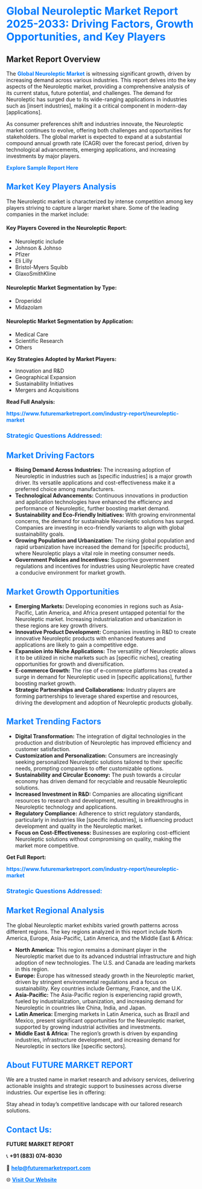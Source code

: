 <h1 style="color: #007BFF;">Global Neuroleptic Market Report 2025-2033: Driving Factors, Growth Opportunities, and Key Players</h1>

<section id="overview">
<h2>Market Report Overview</h2>
<p>The <a href="https://www.futuremarketreport.com/industry-report/neuroleptic-market" style="color: #007BFF; text-decoration: none;"><strong>Global Neuroleptic Market</strong></a> is witnessing significant growth, driven by increasing demand across various industries. This report delves into the key aspects of the Neuroleptic market, providing a comprehensive analysis of its current status, future potential, and challenges. The demand for Neuroleptic has surged due to its wide-ranging applications in industries such as [insert industries], making it a critical component in modern-day [applications].</p>
<p>As consumer preferences shift and industries innovate, the Neuroleptic market continues to evolve, offering both challenges and opportunities for stakeholders. The global market is expected to expand at a substantial compound annual growth rate (CAGR) over the forecast period, driven by technological advancements, emerging applications, and increasing investments by major players.</p>
</section>

<section id="overview">
<p><a href="https://www.futuremarketreport.com/request-sample/reportId=99460" style="color: #007BFF; text-decoration: none;"><strong>Explore Sample Report Here</strong></a></p>
</section>

<section id="key-players">
<h2 style="color: #007BFF;">Market Key Players Analysis</h2>
<p>The Neuroleptic market is characterized by intense competition among key players striving to capture a larger market share. Some of the leading companies in the market include:</p>
<h4>Key Players Covered in the Neuroleptic Report:</h4>
<ul><li>Neuroleptic include</li><li>Johnson &amp; Johnso</li><li>Pfizer</li><li>Eli Lilly</li><li>Bristol-Myers Squibb</li><li>GlaxoSmithKline</li></ul>
<h4>Neuroleptic Market Segmentation by Type:</h4>
<ul><li>Droperidol</li><li>Midazolam</li></ul>

<h4>Neuroleptic Market Segmentation by Application:</h4>
<ul><li>Medical Care</li><li>Scientific Research</li><li>Others</li></ul>
<p><strong>Key Strategies Adopted by Market Players:</strong></p>
<ul>
<li>Innovation and R&D</li>
<li>Geographical Expansion</li>
<li>Sustainability Initiatives</li>
<li>Mergers and Acquisitions</li>
</ul>
</section>

<section>
<p><strong>Read Full Analysis: </strong></p><a href="https://www.futuremarketreport.com/industry-report/neuroleptic-market" style="color: #007BFF; text-decoration: none;"><strong>https://www.futuremarketreport.com/industry-report/neuroleptic-market</strong></a>
<h3 style="color: #007BFF;">Strategic Questions Addressed:</h3>
</section>

<section id="driving-factors">
<h2 style="color: #007BFF;">Market Driving Factors</h2>
<ul>
<li><strong>Rising Demand Across Industries:</strong> The increasing adoption of Neuroleptic in industries such as [specific industries] is a major growth driver. Its versatile applications and cost-effectiveness make it a preferred choice among manufacturers.</li>
<li><strong>Technological Advancements:</strong> Continuous innovations in production and application technologies have enhanced the efficiency and performance of Neuroleptic, further boosting market demand.</li>
<li><strong>Sustainability and Eco-Friendly Initiatives:</strong> With growing environmental concerns, the demand for sustainable Neuroleptic solutions has surged. Companies are investing in eco-friendly variants to align with global sustainability goals.</li>
<li><strong>Growing Population and Urbanization:</strong> The rising global population and rapid urbanization have increased the demand for [specific products], where Neuroleptic plays a vital role in meeting consumer needs.</li>
<li><strong>Government Policies and Incentives:</strong> Supportive government regulations and incentives for industries using Neuroleptic have created a conducive environment for market growth.</li>
</ul>
</section>

<section id="growth-opportunities">
<h2 style="color: #007BFF;">Market Growth Opportunities</h2>
<ul>
<li><strong>Emerging Markets:</strong> Developing economies in regions such as Asia-Pacific, Latin America, and Africa present untapped potential for the Neuroleptic market. Increasing industrialization and urbanization in these regions are key growth drivers.</li>
<li><strong>Innovative Product Development:</strong> Companies investing in R&D to create innovative Neuroleptic products with enhanced features and applications are likely to gain a competitive edge.</li>
<li><strong>Expansion into Niche Applications:</strong> The versatility of Neuroleptic allows it to be utilized in niche markets such as [specific niches], creating opportunities for growth and diversification.</li>
<li><strong>E-commerce Growth:</strong> The rise of e-commerce platforms has created a surge in demand for Neuroleptic used in [specific applications], further boosting market growth.</li>
<li><strong>Strategic Partnerships and Collaborations:</strong> Industry players are forming partnerships to leverage shared expertise and resources, driving the development and adoption of Neuroleptic products globally.</li>
</ul>
</section>

<section id="trending-factors">
<h2 style="color: #007BFF;">Market Trending Factors</h2>
<ul>
<li><strong>Digital Transformation:</strong> The integration of digital technologies in the production and distribution of Neuroleptic has improved efficiency and customer satisfaction.</li>
<li><strong>Customization and Personalization:</strong> Consumers are increasingly seeking personalized Neuroleptic solutions tailored to their specific needs, prompting companies to offer customizable options.</li>
<li><strong>Sustainability and Circular Economy:</strong> The push towards a circular economy has driven demand for recyclable and reusable Neuroleptic solutions.</li>
<li><strong>Increased Investment in R&D:</strong> Companies are allocating significant resources to research and development, resulting in breakthroughs in Neuroleptic technology and applications.</li>
<li><strong>Regulatory Compliance:</strong> Adherence to strict regulatory standards, particularly in industries like [specific industries], is influencing product development and quality in the Neuroleptic market.</li>
<li><strong>Focus on Cost-Effectiveness:</strong> Businesses are exploring cost-efficient Neuroleptic solutions without compromising on quality, making the market more competitive.</li>
</ul>
</section>

<section>
<p><strong>Get Full Report: </strong></p><a href="https://www.futuremarketreport.com/industry-report/neuroleptic-market" style="color: #007BFF; text-decoration: none;"><strong>https://www.futuremarketreport.com/industry-report/neuroleptic-market</strong></a>
<h3 style="color: #007BFF;">Strategic Questions Addressed:</h3>
</section>


<section id="regional-analysis">
<h2 style="color: #007BFF;">Market Regional Analysis</h2>
<p>The global Neuroleptic market exhibits varied growth patterns across different regions. The key regions analyzed in this report include North America, Europe, Asia-Pacific, Latin America, and the Middle East & Africa:</p>
<ul>
<li><strong>North America:</strong> This region remains a dominant player in the Neuroleptic market due to its advanced industrial infrastructure and high adoption of new technologies. The U.S. and Canada are leading markets in this region.</li>
<li><strong>Europe:</strong> Europe has witnessed steady growth in the Neuroleptic market, driven by stringent environmental regulations and a focus on sustainability. Key countries include Germany, France, and the U.K.</li>
<li><strong>Asia-Pacific:</strong> The Asia-Pacific region is experiencing rapid growth, fueled by industrialization, urbanization, and increasing demand for Neuroleptic in countries like China, India, and Japan.</li>
<li><strong>Latin America:</strong> Emerging markets in Latin America, such as Brazil and Mexico, present significant opportunities for the Neuroleptic market, supported by growing industrial activities and investments.</li>
<li><strong>Middle East & Africa:</strong> The region’s growth is driven by expanding industries, infrastructure development, and increasing demand for Neuroleptic in sectors like [specific sectors].</li>
</ul>
</section>

<footer>
<h2 style="color: #007BFF;">About FUTURE MARKET REPORT</h2>
<p>We are a trusted name in market research and advisory services, delivering actionable insights and strategic support to businesses across diverse industries. Our expertise lies in offering:</p>

<p>Stay ahead in today’s competitive landscape with our tailored research solutions.</p>

<h2 style="color: #007BFF;">Contact Us:</h2>
<p><strong>FUTURE MARKET REPORT</strong></p>
<p>📞 <strong>+91 (883) 074-8030</strong></p>
<p>📧 <strong><a href="mailto:help@futuremarketreport.com" style="color: #007BFF;">help@futuremarketreport.com</a></strong></p>
<p>🌐 <strong><a href="https://www.futuremarketreport.com/" style="color: #007BFF;">Visit Our Website</a></strong></p>
</footer>